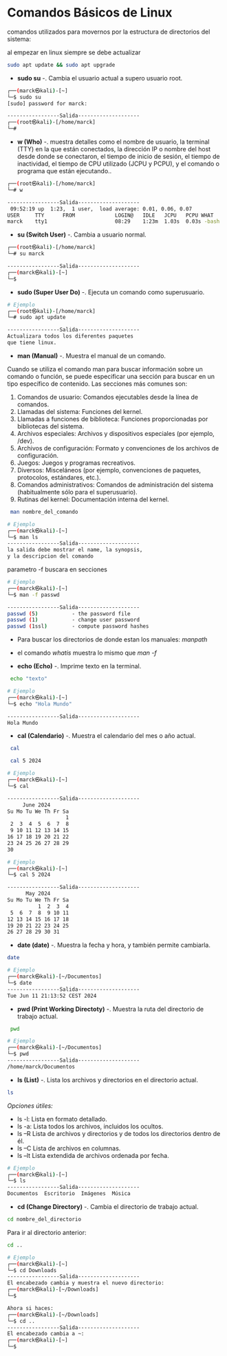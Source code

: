 # Comandos Básicos de Linux

comandos utilizados para movernos por la estructura de directorios del sistema: 

al empezar en linux siempre se debe actualizar

```bash
sudo apt update && sudo apt upgrade
```

- __sudo su__ -. Cambia el usuario actual a supero usuario root.

```bash
┌──(marck㉿kali)-[~]
└─$ sudo su                              
[sudo] password for marck: 

-----------------Salida--------------------
┌──(root㉿kali)-[/home/marck]
└─# 
```

- __w (Who)__ -. muestra detalles como el nombre de usuario, la terminal (TTY) en la que están conectados, la dirección IP o nombre del host desde donde se conectaron, el tiempo de inicio de sesión, el tiempo de inactividad, el tiempo de CPU utilizado (JCPU y PCPU), y el comando o programa que están ejecutando..

```bash
┌──(root㉿kali)-[/home/marck]
└─# w

-----------------Salida--------------------
 09:52:19 up  1:23,  1 user,  load average: 0.01, 0.06, 0.07
USER     TTY      FROM             LOGIN@   IDLE   JCPU   PCPU WHAT
marck    tty1                      08:29    1:23m  1.03s  0.03s -bash 
```

- __su (Switch User)__ -. Cambia a usuario normal.

```bash
┌──(root㉿kali)-[/home/marck]
└─# su marck

-----------------Salida--------------------
┌──(marck㉿kali)-[~]
└─$ 
```

- __sudo (Super User Do)__ -. Ejecuta un comando como superusuario.

```bash
# Ejemplo
┌──(root㉿kali)-[/home/marck]
└─# sudo apt update

-----------------Salida--------------------
Actualizara todos los diferentes paquetes
que tiene linux.
```

- __man (Manual)__ -. Muestra el manual de un comando.

Cuando se utiliza el comando man para buscar información sobre un comando o función, se puede especificar una sección para buscar en un tipo específico de contenido. Las secciones más comunes son:

1. Comandos de usuario: Comandos ejecutables desde la línea de comandos.
2. Llamadas del sistema: Funciones del kernel.
3. Llamadas a funciones de biblioteca: Funciones proporcionadas por bibliotecas del sistema.
4. Archivos especiales: Archivos y dispositivos especiales (por ejemplo, /dev).
5. Archivos de configuración: Formato y convenciones de los archivos de configuración.
6. Juegos: Juegos y programas recreativos.
7. Diversos: Misceláneos (por ejemplo, convenciones de paquetes, protocolos, estándares, etc.).
8. Comandos administrativos: Comandos de administración del sistema (habitualmente sólo para el superusuario).
9. Rutinas del kernel: Documentación interna del kernel.

```bash
 man nombre_del_comando
```

```bash
# Ejemplo 
┌──(marck㉿kali)-[~]
└─$ man ls
-----------------Salida--------------------
la salida debe mostrar el name, la synopsis, 
y la descripcion del comando
```
parametro -f buscara en secciones
```bash
# Ejemplo 
┌──(marck㉿kali)-[~]
└─$ man -f passwd  

-----------------Salida--------------------
passwd (5)           - the password file                              
passwd (1)           - change user password                           
passwd (1ssl)        - compute password hashes 
```
- Para buscar los directorios de donde estan los manuales: _manpath_
- el comando _whatis_ muestra lo mismo que _man -f_ 

- __echo (Echo)__ -. Imprime texto en la terminal.
```bash
 echo "texto"
```

```bash
# Ejemplo
┌──(marck㉿kali)-[~]
└─$ echo "Hola Mundo"

-----------------Salida--------------------
Hola Mundo
```

- __cal (Calendario)__ -. Muestra el calendario del mes o año actual.
```bash
 cal
```

```bash
 cal 5 2024
```

```bash
# Ejemplo
┌──(marck㉿kali)-[~]
└─$ cal

-----------------Salida--------------------
     June 2024        
Su Mo Tu We Th Fr Sa  
                   1  
 2  3  4  5  6  7  8  
 9 10 11 12 13 14 15  
16 17 18 19 20 21 22  
23 24 25 26 27 28 29  
30  

# Ejemplo
┌──(marck㉿kali)-[~]
└─$ cal 5 2024

-----------------Salida--------------------
      May 2024        
Su Mo Tu We Th Fr Sa  
          1  2  3  4  
 5  6  7  8  9 10 11  
12 13 14 15 16 17 18  
19 20 21 22 23 24 25  
26 27 28 29 30 31   
```

- __date (date)__ -. Muestra la fecha y hora, y también permite cambiarla.
```bash
date
```

```bash
# Ejemplo
┌──(marck㉿kali)-[~/Documentos]
└─$ date
-----------------Salida--------------------
Tue Jun 11 21:13:52 CEST 2024
```

- __pwd (Print Working Directoty)__ -. Muestra la ruta del directorio de trabajo actual.
```bash
 pwd
```

```bash
# Ejemplo
┌──(marck㉿kali)-[~/Documentos]
└─$ pwd
-----------------Salida--------------------
/home/marck/Documentos
```

- __ls (List)__ -. Lista los archivos y directorios en el directorio actual.

```bash
ls
```
_Opciones útiles:_

- ls -l: Lista en formato detallado.
- ls -a: Lista todos los archivos, incluidos los ocultos.
- ls –R Lista de archivos y directorios y de todos los directorios dentro de él.
- ls –C Lista de archivos en columnas.
- ls –lt Lista extendida de archivos ordenada por fecha. 

```bash
# Ejemplo
┌──(marck㉿kali)-[~]
└─$ ls
-----------------Salida--------------------
Documentos  Escritorio  Imágenes  Música
```

- __cd (Change Directory)__ -. Cambia el directorio de trabajo actual.

```bash
cd nombre_del_directorio
```
Para ir al directorio anterior:

```bash
cd ..
```

```bash
# Ejemplo
┌──(marck㉿kali)-[~]
└─$ cd Downloads
-----------------Salida--------------------
El encabezado cambia y muestra el nuevo directorio:
┌──(marck㉿kali)-[~/Downloads]
└─$ 

Ahora si haces:
┌──(marck㉿kali)-[~/Downloads]
└─$ cd ..
-----------------Salida--------------------
El encabezado cambia a ~:
┌──(marck㉿kali)-[~]
└─$ 
```

